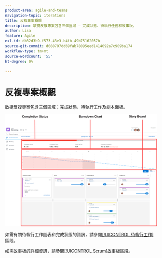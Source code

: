 ```yaml
---
product-area: agile-and-teams
navigation-topic: iterations
title: 反複專案概觀
description: 敏捷反複專案包含三個區域 — 完成狀態、待執行任務和故事板。
author: Lisa
feature: Agile
exl-id: db32d3b9-f573-43e3-b4fb-49b75162057b
source-git-commit: d660707dd69fab78095eed1414092a7c909ba174
workflow-type: tm+mt
source-wordcount: '55'
ht-degree: 0%

---
```


# 反複專案概觀

敏捷反複專案包含三個區域：完成狀態、待執行工作及劇本面板。

![](assets/agile-iteration-with-callouts.png)

如需有關待執行工作圖表和完成狀態的資訊，請參閱[[!UICONTROL 待執行工作]](../../../agile/use-scrum-in-an-agile-team/burndown/burndown.md)區段。

如需故事板的詳細資訊，請參閱[[!UICONTROL Scrum]故事板](../../../agile/use-scrum-in-an-agile-team/scrum-board/scrum-board.md)區段。
